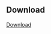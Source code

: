 ## Download

[Download](https://github.com/Ramboll/Sampoll/actions/runs/15774031899/artifacts/3368250249)
